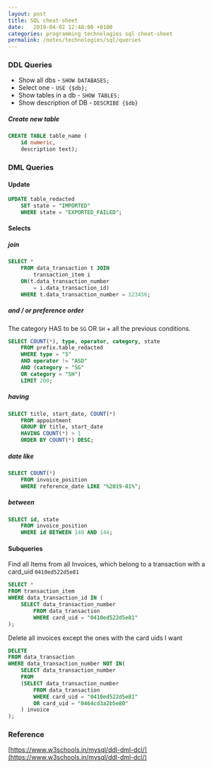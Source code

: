 ```yaml
---
layout: post
title: SQL cheat-sheet
date:   2019-04-02 12:48:00 +0100
categories: programming technologies sql cheat-sheet
permalink: /notes/technologies/sql/queries
---
```

### DDL Queries
* Show all dbs - `SHOW DATABASES;`
* Select one - `USE {$db};`
* Show tables in a db - `SHOW TABLES;`
* Show description of DB - `DESCRIBE {$db}`

##### Create new table
~~~ sql
CREATE TABLE table_name (
	id numeric,
	description text);
~~~
<!--more-->
### DML Queries
#### Update
~~~ sql
UPDATE table_redacted
	SET state = "IMPORTED"
	WHERE state = "EXPORTED_FAILED";
~~~

#### Selects
##### join
~~~ sql
SELECT *
	FROM data_transaction t JOIN
		transaction_item i
	ON(t.data_transaction_number
		= i.data_transaction_id)
	WHERE t.data_transaction_number = 123456;
~~~
##### and / or preference order
The category HAS to be `SG` OR `SH` + all the previous conditions.
~~~ sql
SELECT COUNT(*), type, operator, category, state
	FROM prefix.table_redacted
	WHERE type = "S"
	AND operator != "ASD"
	AND (category = "SG"
	OR category = "SH")
	LIMIT 200;
~~~

##### having
~~~ sql
SELECT title, start_date, COUNT(*)
	FROM appointment
	GROUP BY title, start_date
	HAVING COUNT(*) > 1
	ORDER BY COUNT(*) DESC;
~~~

##### date like
~~~ sql
SELECT COUNT(*)
	FROM invoice_position
	WHERE reference_date LIKE "%2019-01%";
~~~

##### between
~~~ sql
SELECT id, state
	FROM invoice_position
	WHERE id BETWEEN 140 AND 144;
~~~

#### Subqueries
Find all Items from all Invoices, which belong to a transaction with a card_uid `0410ed522d5e81`  

~~~ sql
SELECT *
FROM transaction_item
WHERE data_transaction_id IN (
	SELECT data_transaction_number
		FROM data_transaction
		WHERE card_uid = "0410ed522d5e81"
);
~~~

Delete all invoices except the ones with the card uids I want
~~~ sql
DELETE
FROM data_transaction
WHERE data_transaction_number NOT IN(
	SELECT data_transaction_number
	FROM
	(SELECT data_transaction_number
		FROM data_transaction
		WHERE card_uid = "0410ed522d5e81"
		OR card_uid = "0464cd3a2b5e80"
	) invoice
);
~~~
### Reference
[https://www.w3schools.in/mysql/ddl-dml-dcl/](https://www.w3schools.in/mysql/ddl-dml-dcl/)
